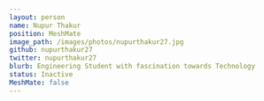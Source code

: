 ```yaml
---
layout: person
name: Nupur Thakur
position: MeshMate
image_path: /images/photos/nupurthakur27.jpg
github: nupurthakur27
twitter: nupurthakur27
blurb: Engineering Student with fascination towards Technology
status: Inactive
MeshMate: false
---
```

